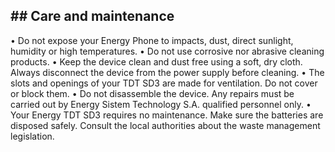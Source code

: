 ## ## Care and maintenance

•	Do not expose your Energy Phone to impacts, dust, direct sunlight, humidity or high temperatures.
•	Do not use corrosive nor abrasive cleaning products.
•	Keep the device clean and dust free using a soft, dry cloth. Always disconnect the device from the power supply before cleaning.
•	The slots and openings of your TDT SD3 are made for ventilation. Do not cover or block them.
•	 Do not disassemble the device. Any repairs must be carried out by Energy Sistem Technology S.A. qualified personnel only.
•	Your Energy TDT SD3 requires no maintenance. Make sure the batteries are disposed safely. Consult the local authorities about the waste management legislation. 


